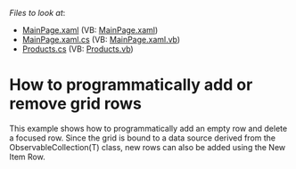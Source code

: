 <!-- default file list -->
*Files to look at*:

* [MainPage.xaml](./CS/AddRemoveDataRows/MainPage.xaml) (VB: [MainPage.xaml](./VB/AddRemoveDataRows/MainPage.xaml))
* [MainPage.xaml.cs](./CS/AddRemoveDataRows/MainPage.xaml.cs) (VB: [MainPage.xaml.vb](./VB/AddRemoveDataRows/MainPage.xaml.vb))
* [Products.cs](./CS/AddRemoveDataRows/Products.cs) (VB: [Products.vb](./VB/AddRemoveDataRows/Products.vb))
<!-- default file list end -->
# How to programmatically add or remove grid rows


<p>This example shows how to programmatically add an empty row and delete a focused row. Since the grid is bound to a data source derived from the ObservableCollection(T) class, new rows can also be added using the New Item Row.</p>

<br/>


